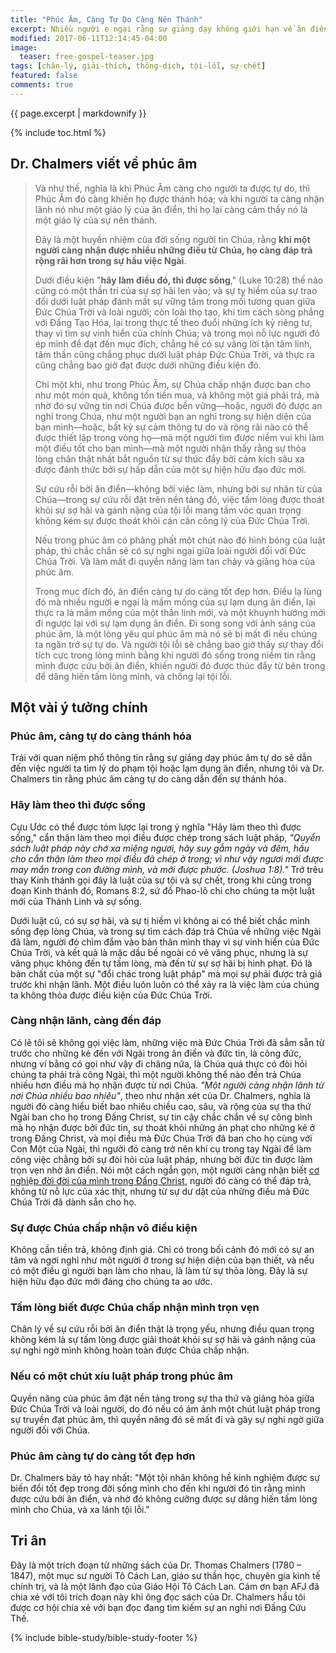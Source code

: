 ```yaml
---
title: "Phúc Âm, Càng Tự Do Càng Nên Thánh"
excerpt: Nhiều người e ngại rằng sự giảng dạy không giới hạn về ân điển Chúa sẽ khiến nhiều người lạm dụng nó, và khiến tội lỗi gia tăng. Nhưng Tiến Sĩ Chalmers, một nhà thần học của thế kỷ thứ 18, đã cho thấy thực tế không phải như vậy.
modified: 2017-06-11T12:14:45-04:00
image: 
  teaser: free-gospel-teaser.jpg
tags: [chân-lý, giải-thích, thông-dịch, tội-lỗi, sự-chết]
featured: false
comments: true
---
```


{{ page.excerpt | markdownify }}

{% include toc.html %}

## Dr. Chalmers viết về phúc âm

> Và như thế, nghĩa là khi Phúc Âm càng cho người ta được tự do, thì Phúc Âm đó càng khiến họ được thánh hóa; và khi người ta càng nhận lãnh nó như một giáo lý của ân điển, thì họ lại càng cảm thấy nó là một giáo lý của sự nên thánh.
> 
> Đây là một huyền nhiệm của đời sống người tin Chúa, rằng <strong>khi một người càng nhận được nhiều những điều từ Chúa, họ càng đáp trả rộng rãi hơn trong sự hầu việc Ngài</strong>.
> 
> Dưới điều kiện "<strong>hãy làm điều đó, thì được sống</strong>," (Luke 10:28) thế nào cũng có một thần trí của sự sợ hãi len vào; và sự tỵ hiềm của sự trao đổi dưới luật pháp đánh mất sự vững tâm trong mối tương quan giữa Đức Chúa Trời và loài người; còn loài thọ tạo, khi tìm cách sòng phẳng với Đấng Tạo Hóa, lại trong thực tế theo đuổi những ích kỷ riêng tư, thay vì tìm sự vinh hiển của chính Chúa; và trong mọi nỗ lực người đó ép mình để đạt đến mục đích, chẳng hề có sự vâng lời tận tâm linh, tâm thần cũng chẳng phục dưới luật pháp Đức Chúa Trời, và thực ra cũng chẳng bao giờ đạt được dưới những điều kiện đó.
> 
> Chỉ một khi, như trong Phúc Âm, sự Chúa chấp nhận được ban cho như một món quà, không tốn tiền mua, và không một giá phải trả, mà nhờ đó sự vững tin nơi Chúa được bền vững&mdash;hoặc, người đó được an nghỉ trong Chúa, như một người bạn an nghỉ trong sự hiện diện của bạn mình&mdash;hoặc, bất kỳ sự cảm thông tự do và rộng rãi nào có thể được thiết lập trong vòng họ&mdash;mà một người tìm được niềm vui khi làm một điều tốt cho bạn mình&mdash;mà một người nhận thấy rằng sự thỏa lòng chân thật nhất bắt nguồn từ sự thúc đẩy bởi cảm kích sâu xa được đánh thức bởi sự hấp dẫn của một sự hiện hữu đạo đức mới.
> 
> Sự cứu rỗi bởi ân điển&mdash;không bởi việc làm, nhưng bởi sự nhân từ của Chúa&mdash;trong sự cứu rỗi đặt trên nền tảng đó, việc tấm lòng được thoát khỏi sự sợ hãi và gánh nặng của tội lỗi mang tầm vóc quan trọng không kém sự được thoát khỏi cán cân công lý của Đức Chúa Trời.
> 
> Nếu trong phúc âm có phảng phất một chút nào đó hình bóng của luật pháp, thì chắc chắn sẽ có sự nghi ngại giữa loài người đối với Đức Chúa Trời.  Và làm mất đi quyền năng làm tan chảy và giảng hòa của phúc âm.
> 
> Trong mục đích đó, ân điển càng tự do càng tốt đẹp hơn. Điều lạ lùng đó mà nhiều người e ngại là mầm mống của sự lạm dụng ân điển, lại thực ra là mầm mống của một thần linh mới, và một khuynh hướng mới đi ngược lại với sự lạm dụng ân điển.  Đi song song với ánh sáng của phúc âm, là một lòng yêu quí phúc âm mà nó sẽ bị mất đi nếu chúng ta ngăn trở sự tự do.  Và người tội lỗi sẽ chẳng bao giờ thấy sự thay đổi tích cực trong lòng mình bằng khi người đó sống trong niềm tin rằng mình được cứu bởi ân điển, khiến người đó được thúc đẩy từ bên trong để dâng hiến tấm lòng mình, và chống lại tội lỗi. 

## Một vài ý tưởng chính

### Phúc âm, càng tự do càng thánh hóa
Trái với quan niệm phổ thông tin rằng sự giảng dạy phúc âm tự do sẽ dẫn đến việc người ta tìm lý do phạm tội hoặc lạm dụng ân điển, nhưng tôi và Dr. Chalmers tin rằng phúc âm càng tự do càng dẫn đến sự thánh hóa.

### Hãy làm theo thì được sống
Cựu Ước có thể được tóm lược lại trong ý nghĩa "Hãy làm theo thì được sống," cẩn thận làm theo mọi điều được chép trong sách luật pháp, *"Quyển sách luật pháp này chớ xa miệng ngươi, hãy suy gẫm ngày và đêm, hầu cho cẩn thận làm theo mọi điều đã chép ở trong; vì như vậy ngươi mới được may mắn trong con đường mình, và mới được phước. (Joshua 1:8)."* Trớ trêu thay Kinh thánh gọi đây là luật của sự tội và sự chết, trong khi cũng trong đoạn Kinh thánh đó, Romans 8:2, sứ đồ Phao-lô chỉ cho chúng ta một luật mới của Thánh Linh và sự sống.

Dưới luật cũ, có sự sợ hãi, và sự tị hiềm vì không ai có thể biết chắc mình sống đẹp lòng Chúa, và trong sự tìm cách đáp trả Chúa về những việc Ngài đã làm, người đó chìm đắm vào bản thân mình thay vì sự vinh hiển của Đức Chúa Trời, và kết quả là mặc dầu bề ngoài có vẻ vâng phục, nhưng là sự vâng phục không đến tự tấm lòng, mà đến từ sự sợ hãi bị hình phạt. Đó là bản chất của một sự "đổi chác trong luật pháp" mà mọi sự phải được trả giá trước khi nhận lãnh. Một điều luôn luôn có thể xảy ra là việc làm của chúng ta không thỏa được điều kiện của Đức Chúa Trời.

###  Càng nhận lãnh, càng đền đáp
Có lẽ tôi sẽ không gọi việc làm, những việc mà Đức Chúa Trời đã sắm sẵn từ trước cho những kẻ đến với Ngài trong ân điển và đức tin, là công đức, nhưng ví bằng có gọi như vậy đi chăng nữa, là Chúa quả thực có đòi hỏi chúng ta phải trả công Ngài, thì một người không thể nào đền trả Chúa nhiều hơn điều mà họ nhận được từ nơi Chúa. *"Một người càng nhận lãnh từ nơi Chúa nhiều bao nhiêu"*, theo như nhận xét của Dr. Chalmers, nghĩa là người đó càng hiểu biết bao nhiêu chiều cao, sâu, và rộng của sự tha thứ Ngài ban cho họ trong Đấng Christ, sự tin cậy chắc chắn về sự công bình mà họ nhận được bởi đức tin, sự thoát khỏi những án phạt cho những kẻ ở trong Đấng Christ, và mọi điều mà Đức Chúa Trời đã ban cho họ cùng với Con Một của Ngài, thì người đó càng trở nên khí cụ trong tay Ngài để làm công việc chẳng bởi sự đòi hỏi của luật pháp, nhưng bởi đức tin được làm trọn vẹn nhờ ân điển. Nói một cách ngắn gọn, một người càng nhận biết [cơ nghiệp đời đời của mình trong Đấng Christ](http://vacsf.org/viet-studies/Y-Chua/), người đó càng có thể đáp trả, không từ nỗ lực của xác thịt, nhưng từ sự dư dật của những điều mà Đức Chúa Trời đã dành sẵn cho họ.

### Sự được Chúa chấp nhận vô điều kiện
Không cần tiền trả, không định giá. Chỉ có trong bối cảnh đó mới có sự an tâm và ngơi nghỉ như một người ở trong sự hiện diện của bạn thiết, và nếu có một điều gì người bạn làm cho nhau, là làm từ sự thỏa lòng. Đây là sự hiện hữu đạo đức mới đáng cho chúng ta ao ước.

### Tấm lòng biết được Chúa chấp nhận mình trọn vẹn
Chân lý về sự cứu rỗi bởi ân điển thật là trọng yếu, nhưng điều quan trọng không kém là sự tấm lòng được giải thoát khỏi sự sợ hãi và gánh nặng của sự nghi ngờ mình không hoàn toàn được Chúa chấp nhận.

### Nếu có một chút xíu luật pháp trong phúc âm
Quyền năng của phúc âm đặt nền tảng trong sự tha thứ và giảng hòa giữa Đức Chúa Trời và loài người, do đó nếu có ám ảnh một chút luật pháp trong sự truyền đạt phúc âm, thì quyền năng đó sẽ mất đi và gây sự nghi ngờ giữa người đối với Chúa.

### Phúc âm càng tự do càng tốt đẹp hơn
Dr. Chalmers bày tỏ hay nhất: "Một tội nhân không hề kinh nghiệm được sự biến đổi tốt đẹp trong đời sống mình cho đến khi người đó tin rằng mình được cứu bởi ân điển, và nhờ đó không cưỡng được sự dâng hiến tấm lòng mình cho Chúa, và xa lánh tội lỗi."

## Tri ân
Đây là một trích đoạn từ những sách của Dr. Thomas Chalmers (1780 – 1847), một mục sư người Tô Cách Lan, giáo sư thần học, chuyên gia kinh tế chính trị, và là một lãnh đạo của Giáo Hội Tô Cách Lan. Cám ơn bạn AFJ đã chia xẻ với tôi trích đoạn này khi ông đọc sách của Dr. Chalmers hầu tôi được cơ hội chia xẻ với bạn đọc đang tìm kiếm sự an nghỉ nơi Đấng Cứu Thế. 

{% include bible-study/bible-study-footer %}
